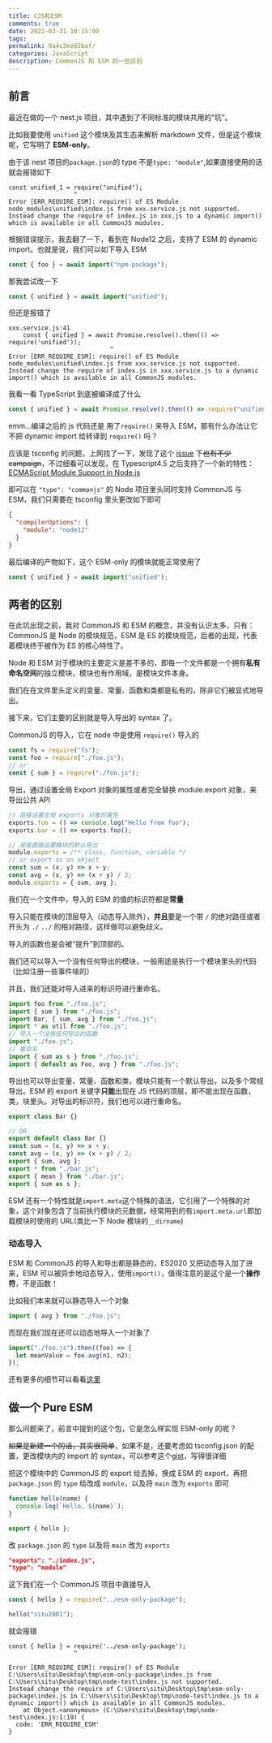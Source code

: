 ```yaml
---
title: CJS和ESM
comments: true
date: 2022-03-31 10:15:00
tags:
permalink: 9a4c3ee65baf/
categories: JavaScript
description: CommonJS 和 ESM 的一些区别
---
```


## 前言

最近在做的一个 nest.js 项目，其中遇到了不同标准的模块共用的“坑”。

比如我要使用 `unified` 这个模块及其生态来解析 markdown 文件，但是这个模块呢，它写明了 **ESM-only**。

由于该 nest 项目的`package.json`的 type 不是`type: "module"`,如果直接使用的话就会报错如下

```shell
const unified_1 = require("unified");
                  ^
Error [ERR_REQUIRE_ESM]: require() of ES Module node_modules\unified\index.js from xxx.service.js not supported.
Instead change the require of index.js in xxx.js to a dynamic import() which is available in all CommonJS modules.
```

根据错误提示，我去翻了一下，看到在 Node12 之后，支持了 ESM 的 dynamic import。也就是说，我们可以如下导入 ESM

```typescript
const { foo } = await import("npm-package");
```

那我尝试改一下

```typescript
const { unified } = await import("unified");
```

但还是报错了

```shell
xxx.service.js:41
    const { unified } = await Promise.resolve().then(() => require('unified'));
                            ^
Error [ERR_REQUIRE_ESM]: require() of ES Module node_modules\unified\index.js from xxx.service.js not supported.
Instead change the require of index.js in xxx.service.js to a dynamic import() which is available in all CommonJS modules.
```

我看一看 TypeScript 到底被编译成了什么

```javascript
const { unified } = await Promise.resolve().then(() => require("unified"));
```

emm...编译之后的 js 代码还是 用了`require()` 来导入 ESM，那有什么办法让它不把 dynamic import 给转译到 `require()` 吗？

应该是 tsconfig 的问题，上网找了一下，发现了这个 [issue](https://github.com/microsoft/TypeScript/issues/43329) 下~~也有不少 campaign~~，不过细看可以发现，在 Typescript4.5 之后支持了一个新的特性：[ECMAScript Module Support in Node.js](https://devblogs.microsoft.com/typescript/announcing-typescript-4-5-beta/)

即可以在 `"type": "commonjs"` 的 Node 项目里头同时支持 CommonJS 与 ESM，我们只需要在 tsconfig 里头更改如下即可

```json
{
  "compilerOptions": {
    "module": "node12"
  }
}
```

最后编译的产物如下，这个 ESM-only 的模块就能正常使用了

```javascript
const { unified } = await import("unified");
```

## 两者的区别

在此坑出现之前，我对 CommonJS 和 ESM 的概念，并没有认识太多，只有：CommonJS 是 Node 的模块规范，ESM 是 ES 的模块规范，后者的出现，代表着模块终于被作为 ES 的核心特性了。

Node 和 ESM 对于模块的主要定义是差不多的，即每一个文件都是一个拥有**私有命名空间**的独立模块，模块也有作用域，是模块文件本身。

我们在在文件里头定义的变量、常量、函数和类都是私有的，除非它们被显式地导出。

接下来，它们主要的区别就是导入导出的 syntax 了。

CommonJS 的导入，它在 node 中是使用 `require()` 导入的

```javascript
const fs = require("fs");
const foo = require("./foo.js");
// or
const { sum } = require("./foo.js");
```

导出，通过设置全局 Export 对象的属性或者完全替换 module.export 对象，来导出公共 API

```javascript
// 直接设置全局 exports 对象的属性
exports.foo = () => console.log("Hello from foo");
exports.bar = () => exports.foo();

// 或者直接设置模块的默认导出
module.exports = /** class, function, variable */
// or export as an object
const sum = (x, y) => x + y;
const avg = (x, y) => (x + y) / 2;
module.exports = { sum, avg };
```

我们在一个文件中，导入的 ESM 的值的标识符都是**常量**

导入只能在模块的顶层导入（动态导入除外），**并且**要是一个带 `/` 的绝对路径或者开头为 `./` `../` 的相对路径，这样做可以避免歧义。

导入的函数也是会被“提升”到顶部的。

我们还可以导入一个没有任何导出的模块，一般用途是执行一个模块里头的代码（比如注册一些事件啥的）

并且，我们还能对导入进来的标识符进行重命名。

```javascript
import foo from "./foo.js";
import { sum } from "./foo.js";
import Bar, { sum, avg } from "./foo.js";
import * as util from "./foo.js";
// 导入一个没有任何导出的函数
import "./foo.js";
// 重命名
import { sum as s } from "./foo.js";
import { default as Foo, avg } from "./foo.js";
```

导出也可以导出变量、常量、函数和类，模块只能有一个默认导出，以及多个常规导出。ESM 的 export 关键字**只能**出现在 JS 代码的顶层，即不能出现在函数，类，块里头。对导出的标识符，我们也可以进行重命名。

```javascript
export class Bar {}

// OR
export default class Bar {}
const sum = (x, y) => x + y;
const avg = (x, y) => (x + y) / 2;
export { sum, avg };
export * from "./bar.js";
export { mean } from "./bar.js";
export { sum as s };
```

ESM 还有一个特性就是`import.meta`这个特殊的语法，它引用了一个特殊的对象，这个对象包含了当前执行模块的元数据，经常用到的有`import.meta.url`即加载模块时使用的 URL(类比一下 Node 模块的`__dirname`)

### 动态导入

ESM 和 CommonJS 的导入和导出都是静态的，ES2020 又把动态导入加了进来，ESM 可以被异步地动态导入，使用`import()`，值得注意的是这个是一个**操作符**，不是函数！

比如我们本来就可以静态导入一个对象

```javascript
import { avg } from "./foo.js";
```

而现在我们现在还可以动态地导入一个对象了

```javascript
import("./foo.js").then((foo) => {
  let meanValue = foo.avg(n1, n2);
});
```

还有更多的细节可以看看[这里](https://nodejs.org/api/esm.html#esm_differences_between_es_modules_and_commonjs)

## 做一个 Pure ESM

那么问题来了，前言中提到的这个包，它是怎么样实现 ESM-only 的呢？

~~如果是新建一个的话，其实很简单~~，如果不是，还要考虑如 tsconfig.json 的配置，更改模块内的 import 的 syntax，可以参考这个[gist](https://gist.github.com/sindresorhus/a39789f98801d908bbc7ff3ecc99d99c)，写得很详细

把这个模块中的 CommonJS 的 export 给去掉，换成 ESM 的 export，再把 `package.json` 的 `type` 给改成 `module`，以及将 `main` 改为 `exports` 即可

```javascript
function hello(name) {
  console.log(`Hello, ${name}`);
}

export { hello };
```

改 `package.json` 的 `type` 以及将 `main` 改为 `exports`

```json
"exports": "./index.js",
"type": "module"
```

这下我们在一个 CommonJS 项目中直接导入

```javascript
const { hello } = require("../esm-only-package");

hello("situ2001");
```

就会报错

```shell
const { hello } = require('../esm-only-package');
                  ^

Error [ERR_REQUIRE_ESM]: require() of ES Module C:\Users\situ\Desktop\tmp\esm-only-package\index.js from C:\Users\situ\Desktop\tmp\node-test\index.js not supported.
Instead change the require of C:\Users\situ\Desktop\tmp\esm-only-package\index.js in C:\Users\situ\Desktop\tmp\node-test\index.js to a dynamic import() which is available in all CommonJS modules.
    at Object.<anonymous> (C:\Users\situ\Desktop\tmp\node-test\index.js:1:19) {
  code: 'ERR_REQUIRE_ESM'
}
```
